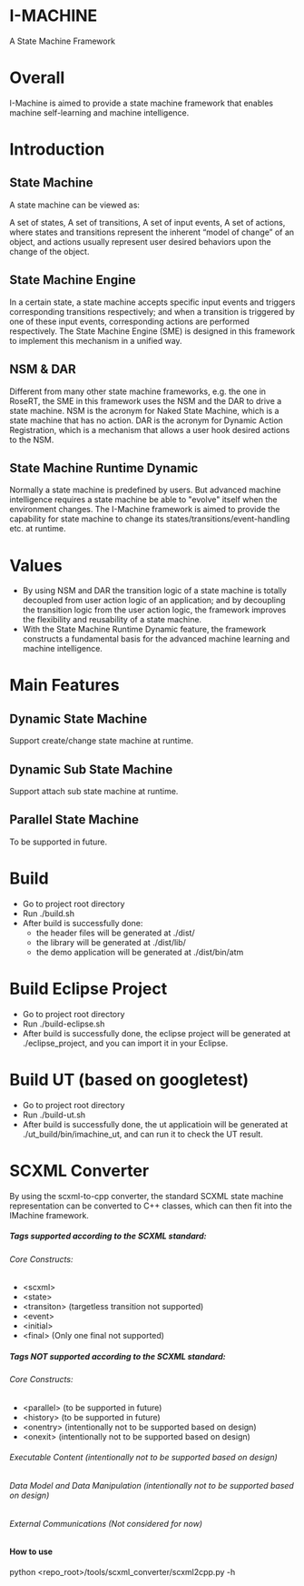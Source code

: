 # I-MACHINE
A State Machine Framework

# Overall

I-Machine is aimed to provide a state machine framework that enables machine self-learning and machine intelligence.

# Introduction

## State Machine

A state machine can be viewed as:

A set of states,
A set of transitions,
A set of input events,
A set of actions,
where states and transitions represent the inherent “model of change” of an object, and actions usually represent user desired behaviors upon the change of the object.

## State Machine Engine

In a certain state, a state machine accepts specific input events and triggers corresponding transitions respectively; and when a transition is triggered by one of these input events, corresponding actions are performed respectively. The State Machine Engine (SME) is designed in this framework to implement this mechanism in a unified way.

## NSM & DAR

Different from many other state machine frameworks, e.g. the one in RoseRT, the SME in this framework uses the NSM and the DAR to drive a state machine. NSM is the acronym for Naked State Machine, which is a state machine that has no action. DAR is the acronym for Dynamic Action Registration, which is a mechanism that allows a user hook desired actions to the NSM.

## State Machine Runtime Dynamic

Normally a state machine is predefined by users. But advanced machine intelligence requires a state machine be able to "evolve" itself when the environment changes. The I-Machine framework is aimed to provide the capability for state machine to change its states/transitions/event-handling etc. at runtime.

# Values

* By using NSM and DAR the transition logic of a state machine is totally decoupled from user action logic of an application; and by decoupling the transition logic from the user action logic, the framework improves the flexibility and reusability of a state machine.
* With the State Machine Runtime Dynamic feature, the framework constructs a fundamental basis for the advanced machine learning and machine intelligence.

# Main Features
## Dynamic State Machine
Support create/change state machine at runtime.
## Dynamic Sub State Machine
Support attach sub state machine at runtime.
## Parallel State Machine 
To be supported in future.

# Build
* Go to project root directory
* Run ./build.sh
* After build is successfully done:
  * the header files will be generated at ./dist/
  * the library will be generated at ./dist/lib/
  * the demo application will be generated at ./dist/bin/atm

# Build Eclipse Project

  * Go to project root directory
  * Run ./build-eclipse.sh
  * After build is successfully done, the eclipse project will be generated at ./eclipse_project, and you can import it in your Eclipse.

# Build UT (based on googletest)

* Go to project root directory
* Run ./build-ut.sh
* After build is successfully done, the ut applicatioin will be generated at ./ut_build/bin/imachine_ut, and can run it to check the UT result.

# SCXML Converter
By using the scxml-to-cpp converter, the standard SCXML state machine representation can be converted to C++ classes, which can  then fit into the IMachine framework.
##### Tags supported according to the SCXML standard:
###### Core Constructs:
- &lt;scxml&gt;
- &lt;state&gt;
- &lt;transiton&gt; (targetless transition not supported)
- &lt;event&gt;
- &lt;initial&gt;
- &lt;final&gt; (Only one final not supported)

#####  Tags **NOT** supported according to the SCXML standard:
###### Core Constructs:
- &lt;parallel&gt; (to be supported in future)
- &lt;history&gt; (to be supported in future)
- &lt;onentry&gt; (intentionally not to be supported based on design)
- &lt;onexit&gt; (intentionally not to be supported based on design)

###### Executable Content (intentionally not to be supported based on design)
###### Data Model and Data Manipulation (intentionally not to be supported based on design)
###### External Communications (Not considered for now)
#### How to use
python &lt;repo_root&gt;/tools/scxml_converter/scxml2cpp.py -h
